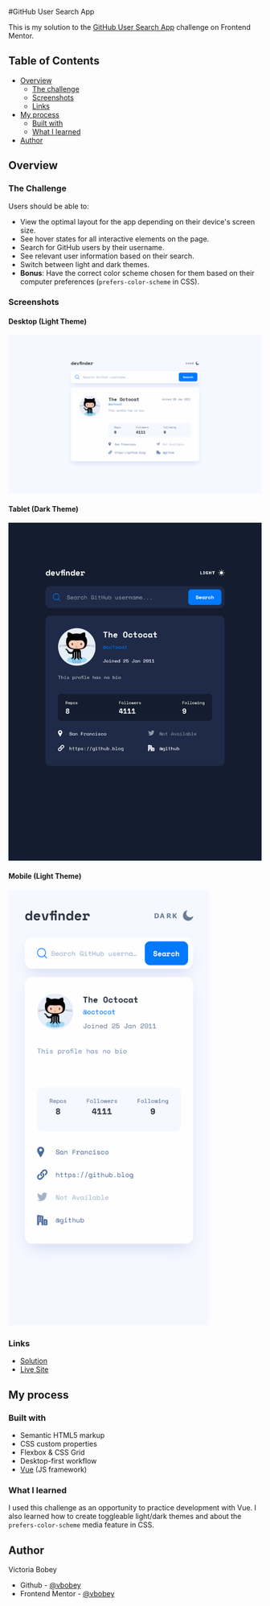 #GitHub User Search App

This is my solution to the [GitHub User Search App](https://www.frontendmentor.io/challenges/github-user-search-app-Q09YOgaH6) challenge on Frontend Mentor.

## Table of Contents

- [Overview](#overview)
  - [The challenge](#the-challenge)
  - [Screenshots](#screenshot)
  - [Links](#links)
- [My process](#my-process)
  - [Built with](#built-with)
  - [What I learned](#what-i-learned)
- [Author](#author)

## Overview

### The Challenge

Users should be able to:

- View the optimal layout for the app depending on their device's screen size.
- See hover states for all interactive elements on the page.
- Search for GitHub users by their username.
- See relevant user information based on their search.
- Switch between light and dark themes.
- **Bonus**: Have the correct color scheme chosen for them based on their computer preferences (`prefers-color-scheme` in CSS).

### Screenshots

#### Desktop (Light Theme)

![Desktop with light theme](./screenshots/desktop-light.png)

#### Tablet (Dark Theme)

<img src="./screenshots/tablet-dark.png" alt="Tablet with dark theme" width="600"/>

#### Mobile (Light Theme)

<img src="./screenshots/mobile-light.png" alt="Mobile with light theme" width="400"/>

### Links

- [Solution](https://github.com/vbobey/user-search-app)
- [Live Site](https://your-live-site-url.com)

## My process

### Built with

- Semantic HTML5 markup
- CSS custom properties
- Flexbox & CSS Grid
- Desktop-first workflow
- [Vue](https://vuejs.org/) (JS framework)

### What I learned

I used this challenge as an opportunity to practice development with Vue. I also learned how to create toggleable light/dark themes and about the `prefers-color-scheme` media feature in CSS.

## Author

Victoria Bobey

- Github - [@vbobey](https://github.com/vbobey)
- Frontend Mentor - [@vbobey](https://www.frontendmentor.io/profile/vbobey)

